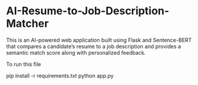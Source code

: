 # AI-Resume-to-Job-Description-Matcher
This is an AI-powered web application built using Flask and Sentence-BERT that compares a candidate’s resume to a job description and provides a semantic match score along with personalized feedback.

To run this file

pip install -r requirements.txt
python app.py
